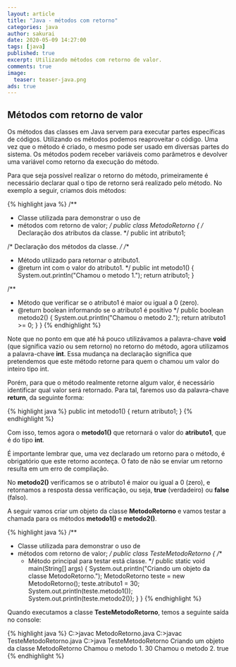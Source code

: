 ```yaml
---
layout: article
title: "Java - métodos com retorno"
categories: java
author: sakurai
date: 2020-05-09 14:27:00
tags: [java]
published: true
excerpt: Utilizando métodos com retorno de valor.
comments: true
image:
  teaser: teaser-java.png
ads: true
---
```


## Métodos com retorno de valor

Os métodos das classes em Java servem para executar partes específicas de códigos. Utilizando os métodos podemos reaproveitar o código. Uma vez que o método é criado, o mesmo pode ser usado em diversas partes do sistema. Os métodos podem receber variáveis como parâmetros e devolver uma variável como retorno da execução do método.

Para que seja possível realizar o retorno do método, primeiramente é necessário declarar qual o tipo de retorno será realizado pelo método. No exemplo a seguir, criamos dois métodos:

{% highlight java %}
/**
 * Classe utilizada para demonstrar o uso de
 * métodos com retorno de valor;
 */
public class MetodoRetorno {
  /* Declaração dos atributos da classe. */
  public int atributo1;

  /* Declaração dos métodos da classe. */
  /**
   * Método utilizado para retornar o atributo1.
   * @return int com o valor do atributo1.
   */
  public int metodo1() {
    System.out.println("Chamou o metodo 1.");
    return atributo1;
  }

  /**
   * Método que verificar se o atributo1 é maior ou igual a 0 (zero).
   * @return boolean informando se o atributo1 é positivo
   */
  public boolean metodo2() {
    System.out.println("Chamou o metodo 2.");
    return atributo1 >= 0;
  }
}
{% endhighlight %}

Note que no ponto em que até há pouco utilizávamos a palavra-chave **void** (que significa vazio ou sem retorno) no retorno do método, agora utilizamos a palavra-chave **int**. Essa mudança na declaração significa que pretendemos que este método retorne para quem o chamou um valor do inteiro tipo int.

Porém, para que o método realmente retorne algum valor, é necessário identificar qual valor será retornado. Para tal, faremos uso da palavra-chave **return**, da seguinte forma:

{% highlight java %}
public int metodo1() {
  return atributo1;
}
{% endhighlight %}

Com isso, temos agora o **metodo1()** que retornará o valor do **atributo1**, que é do tipo **int**.

É importante lembrar que, uma vez declarado um retorno para o método, é obrigatório que este retorno aconteça. O fato de não se enviar um retorno resulta em um erro de compilação.

No **metodo2()** verificamos se o atributo1 é maior ou igual a 0 (zero), e retornamos a resposta dessa verificação, ou seja, **true** (verdadeiro) ou **false** (falso).

A seguir vamos criar um objeto da classe **MetodoRetorno** e vamos testar a chamada para os métodos **metodo1()** e **metodo2()**.

{% highlight java %}
/**
 * Classe utilizada para demonstrar o uso de
 * métodos com retorno de valor;
 */
public class TesteMetodoRetorno {
  /**
   * Método principal para testar está classe.
   */
  public static void main(String[] args) {
    System.out.println("Criando um objeto da classe MetodoRetorno.");
    MetodoRetorno teste = new MetodoRetorno();
    teste.atributo1 = 30;
    System.out.println(teste.metodo1());
    System.out.println(teste.metodo2());
  }
}
{% endhighlight %}

Quando executamos a classe **TesteMetodoRetorno**, temos a seguinte saída no console:

{% highlight java %}
C:\>javac MetodoRetorno.java
C:\>javac TesteMetodoRetorno.java
C:\>java TesteMetodoRetorno
Criando um objeto da classe MetodoRetorno
Chamou o metodo 1.
30
Chamou o metodo 2.
true
{% endhighlight %}